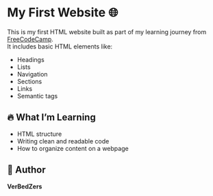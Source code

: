 # My First Website 🌐

This is my first HTML website built as part of my learning journey from [FreeCodeCamp](https://www.freecodecamp.org/).  
It includes basic HTML elements like:

- Headings
- Lists
- Navigation
- Sections
- Links
- Semantic tags

## 🔥 What I’m Learning

- HTML structure
- Writing clean and readable code
- How to organize content on a webpage

## 🚀 Author

**VerBedZers**


